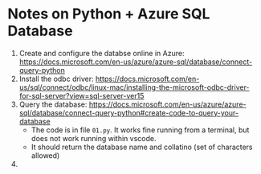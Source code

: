 # Notes on Python + Azure SQL Database

1. Create and configure the databse online in Azure: https://docs.microsoft.com/en-us/azure/azure-sql/database/connect-query-python
2. Install the odbc driver: https://docs.microsoft.com/en-us/sql/connect/odbc/linux-mac/installing-the-microsoft-odbc-driver-for-sql-server?view=sql-server-ver15
3. Query the database: https://docs.microsoft.com/en-us/azure/azure-sql/database/connect-query-python#create-code-to-query-your-database
   * The code is in file `01.py`. It works fine running from a terminal, but does not work running within vscode.
   * It should return the database name and collatino (set of characters allowed)
4.   